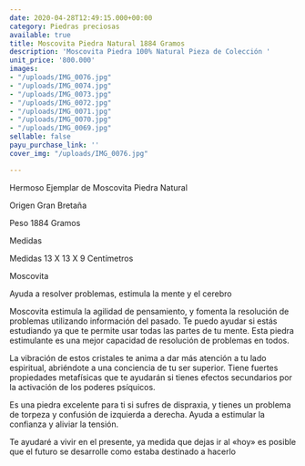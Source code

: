 ```yaml
---
date: 2020-04-28T12:49:15.000+00:00
category: Piedras preciosas
available: true
title: Moscovita Piedra Natural 1884 Gramos
description: 'Moscovita Piedra 100% Natural Pieza de Colección '
unit_price: '800.000'
images:
- "/uploads/IMG_0076.jpg"
- "/uploads/IMG_0074.jpg"
- "/uploads/IMG_0073.jpg"
- "/uploads/IMG_0072.jpg"
- "/uploads/IMG_0071.jpg"
- "/uploads/IMG_0070.jpg"
- "/uploads/IMG_0069.jpg"
sellable: false
payu_purchase_link: ''
cover_img: "/uploads/IMG_0076.jpg"

---
```

Hermoso Ejemplar de Moscovita Piedra Natural

Origen Gran Bretaña

Peso 1884 Gramos

Medidas

Medidas 13 X 13 X 9 Centímetros

Moscovita

Ayuda a resolver problemas, estimula la mente y el cerebro

Moscovita estimula la agilidad de pensamiento, y fomenta la resolución de problemas utilizando información del pasado. Te puedo ayudar si estás estudiando ya que te permite usar todas las partes de tu mente. Esta piedra estimulante es una mejor capacidad de resolución de problemas en todos.

La vibración de estos cristales te anima a dar más atención a tu lado espiritual, abriéndote a una conciencia de tu ser superior. Tiene fuertes propiedades metafísicas que te ayudarán si tienes efectos secundarios por la activación de los poderes psíquicos.

Es una piedra excelente para ti si sufres de dispraxia, y tienes un problema de torpeza y confusión de izquierda a derecha. Ayuda a estimular la confianza y aliviar la tensión.

Te ayudaré a vivir en el presente, ya medida que dejas ir al «hoy» es posible que el futuro se desarrolle como estaba destinado a hacerlo